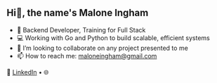 ## Hi👋, the name's Malone Ingham

- 🧠 Backend Developer, Training for Full Stack
- 💻 Working with Go and Python to build scalable, efficient systems
- 👯 I’m looking to collaborate on any project presented to me
- 📫 How to reach me: maloneingham@gmail.com

🔗 [LinkedIn](www.linkedin.com/in/malone-ingham-440795355) • 🌐
